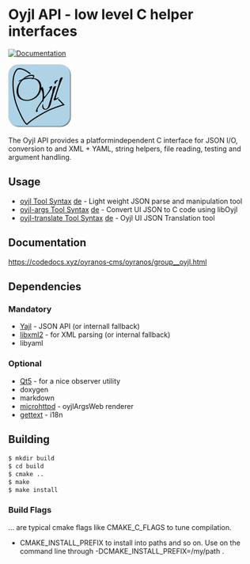 Oyjl API - low level C helper interfaces
========================================
[![Documentation](https://codedocs.xyz/oyranos-cms/oyranos.svg)](https://codedocs.xyz/oyranos-cms/oyranos/group__oyjl.html)

![](oyjl-args-qml/images/logo.png)


The Oyjl API provides a platformindependent C interface for JSON I/O, conversion to and XML + YAML, string helpers, file reading, testing and argument handling.


Usage
-----
* [oyjl Tool Syntax](docs/md/oyjl.md) [de](docs/md/oyjlde.md) - Light weight JSON parse and manipulation tool
* [oyjl-args Tool Syntax](docs/md/oyjlargs.md) [de](docs/md/oyjlargsde.md) - Convert UI JSON to C code using libOyjl
* [oyjl-translate Tool Syntax](docs/md/oyjltranslate.md) [de](docs/md/oyjltranslatede.md) - Oyjl UI JSON Translation tool


Documentation
-------------
https://codedocs.xyz/oyranos‐cms/oyranos/group__oyjl.html


Dependencies
------------
### Mandatory
* [Yajl](http://lloyd.github.com/yajl) - JSON API (or internall fallback)
* [libxml2](http://www.xmlsoft.org/) - for XML parsing (or internal fallback)
* libyaml

### Optional
* [Qt5](http://www.qt.io) - for a nice observer utility
* doxygen
* markdown
* [microhttpd](https://www.gnu.org/software/libmicrohttpd/) - oyjlArgsWeb renderer
* [gettext](https://www.gnu.org/software/gettext/) - i18n

Building
--------
    $ mkdir build
    $ cd build
    $ cmake ..
    $ make
    $ make install

### Build Flags
... are typical cmake flags like CMAKE\_C\_FLAGS to tune compilation.

* CMAKE\_INSTALL\_PREFIX to install into paths and so on. Use on the command 
  line through -DCMAKE\_INSTALL\_PREFIX=/my/path .
